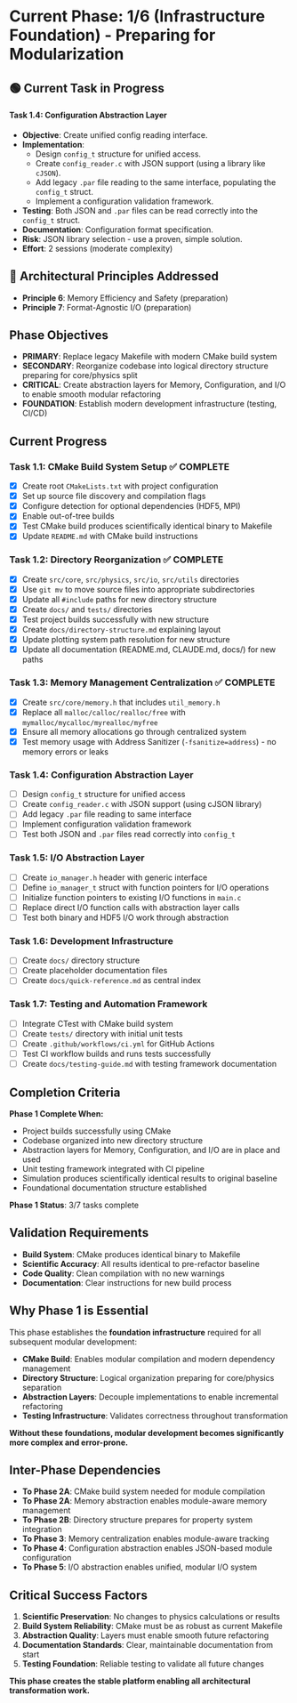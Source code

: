 <!-- Purpose: Current project phase context -->
<!-- Update Rules:
- 500-word limit!
- Include:
  • Phase objectives
  • Current progress as a checklist
  • Completion criteria
  • Inter-phase dependencies
- At major phase completion archive as phase-[X].md and refresh for next phase
-->

# Current Phase: 1/6 (Infrastructure Foundation) - Preparing for Modularization

## 🟢 Current Task in Progress
#### Task 1.4: Configuration Abstraction Layer
- **Objective**: Create unified config reading interface.
- **Implementation**:
  - Design `config_t` structure for unified access.
  - Create `config_reader.c` with JSON support (using a library like `cJSON`).
  - Add legacy `.par` file reading to the same interface, populating the `config_t` struct.
  - Implement a configuration validation framework.
- **Testing**: Both JSON and `.par` files can be read correctly into the `config_t` struct.
- **Documentation**: Configuration format specification.
- **Risk**: JSON library selection - use a proven, simple solution.
- **Effort**: 2 sessions (moderate complexity)

## 🎯 Architectural Principles Addressed
- **Principle 6**: Memory Efficiency and Safety (preparation)
- **Principle 7**: Format-Agnostic I/O (preparation)

## Phase Objectives
- **PRIMARY**: Replace legacy Makefile with modern CMake build system
- **SECONDARY**: Reorganize codebase into logical directory structure preparing for core/physics split
- **CRITICAL**: Create abstraction layers for Memory, Configuration, and I/O to enable smooth modular refactoring
- **FOUNDATION**: Establish modern development infrastructure (testing, CI/CD)

## Current Progress

### Task 1.1: CMake Build System Setup ✅ COMPLETE
- [x] Create root `CMakeLists.txt` with project configuration
- [x] Set up source file discovery and compilation flags
- [x] Configure detection for optional dependencies (HDF5, MPI)
- [x] Enable out-of-tree builds
- [x] Test CMake build produces scientifically identical binary to Makefile
- [x] Update `README.md` with CMake build instructions

### Task 1.2: Directory Reorganization ✅ COMPLETE
- [x] Create `src/core`, `src/physics`, `src/io`, `src/utils` directories
- [x] Use `git mv` to move source files into appropriate subdirectories
- [x] Update all `#include` paths for new directory structure
- [x] Create `docs/` and `tests/` directories
- [x] Test project builds successfully with new structure
- [x] Create `docs/directory-structure.md` explaining layout
- [x] Update plotting system path resolution for new structure
- [x] Update all documentation (README.md, CLAUDE.md, docs/) for new paths

### Task 1.3: Memory Management Centralization ✅ COMPLETE
- [x] Create `src/core/memory.h` that includes `util_memory.h`
- [x] Replace all `malloc/calloc/realloc/free` with `mymalloc/mycalloc/myrealloc/myfree`
- [x] Ensure all memory allocations go through centralized system
- [x] Test memory usage with Address Sanitizer (`-fsanitize=address`) - no memory errors or leaks

### Task 1.4: Configuration Abstraction Layer
- [ ] Design `config_t` structure for unified access
- [ ] Create `config_reader.c` with JSON support (using cJSON library)
- [ ] Add legacy `.par` file reading to same interface
- [ ] Implement configuration validation framework
- [ ] Test both JSON and `.par` files read correctly into `config_t`

### Task 1.5: I/O Abstraction Layer
- [ ] Create `io_manager.h` header with generic interface
- [ ] Define `io_manager_t` struct with function pointers for I/O operations
- [ ] Initialize function pointers to existing I/O functions in `main.c`
- [ ] Replace direct I/O function calls with abstraction layer calls
- [ ] Test both binary and HDF5 I/O work through abstraction

### Task 1.6: Development Infrastructure
- [ ] Create `docs/` directory structure
- [ ] Create placeholder documentation files
- [ ] Create `docs/quick-reference.md` as central index

### Task 1.7: Testing and Automation Framework
- [ ] Integrate CTest with CMake build system
- [ ] Create `tests/` directory with initial unit tests
- [ ] Create `.github/workflows/ci.yml` for GitHub Actions
- [ ] Test CI workflow builds and runs tests successfully
- [ ] Create `docs/testing-guide.md` with testing framework documentation

## Completion Criteria
**Phase 1 Complete When:**
- Project builds successfully using CMake
- Codebase organized into new directory structure
- Abstraction layers for Memory, Configuration, and I/O are in place and used
- Unit testing framework integrated with CI pipeline
- Simulation produces scientifically identical results to original baseline
- Foundational documentation structure established

**Phase 1 Status**: 3/7 tasks complete

## Validation Requirements
- **Build System**: CMake produces identical binary to Makefile
- **Scientific Accuracy**: All results identical to pre-refactor baseline
- **Code Quality**: Clean compilation with no new warnings
- **Documentation**: Clear instructions for new build process

## Why Phase 1 is Essential
This phase establishes the **foundation infrastructure** required for all subsequent modular development:

- **CMake Build**: Enables modular compilation and modern dependency management
- **Directory Structure**: Logical organization preparing for core/physics separation
- **Abstraction Layers**: Decouple implementations to enable incremental refactoring
- **Testing Infrastructure**: Validates correctness throughout transformation

**Without these foundations, modular development becomes significantly more complex and error-prone.**

## Inter-Phase Dependencies
- **To Phase 2A**: CMake build system needed for module compilation
- **To Phase 2A**: Memory abstraction enables module-aware memory management
- **To Phase 2B**: Directory structure prepares for property system integration
- **To Phase 3**: Memory centralization enables module-aware tracking
- **To Phase 4**: Configuration abstraction enables JSON-based module configuration
- **To Phase 5**: I/O abstraction enables unified, modular I/O system

## Critical Success Factors
1. **Scientific Preservation**: No changes to physics calculations or results
2. **Build System Reliability**: CMake must be as robust as current Makefile
3. **Abstraction Quality**: Layers must enable smooth future refactoring
4. **Documentation Standards**: Clear, maintainable documentation from start
5. **Testing Foundation**: Reliable testing to validate all future changes

**This phase creates the stable platform enabling all architectural transformation work.**